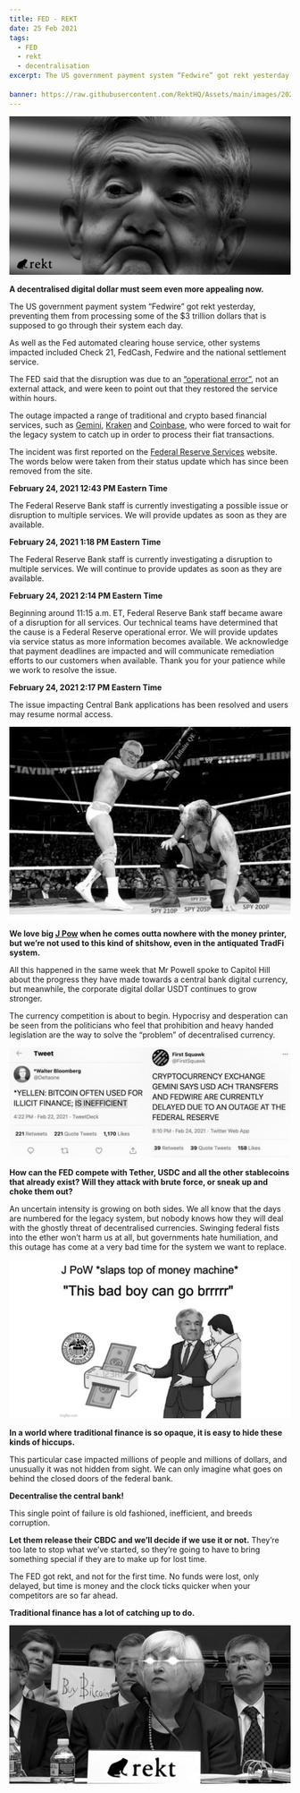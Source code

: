 ```yaml
---
title: FED - REKT
date: 25 Feb 2021
tags:
  - FED
  - rekt
  - decentralisation
excerpt: The US government payment system “Fedwire” got rekt yesterday, preventing them from processing some of the $3 trillion dollars that is supposed to go through their system each day. Decentralise the central bank. Give us a CBDC and we'll decide if we use it or not. 

banner: https://raw.githubusercontent.com/RektHQ/Assets/main/images/2021/02/fed-rekt-header.png
---
```

![](https://raw.githubusercontent.com/RektHQ/Assets/main/images/2021/02/fed-rekt-header.png)

**A decentralised digital dollar must seem even more appealing now.**

The US government payment system “Fedwire” got rekt yesterday, preventing them from processing some of the $3 trillion dollars that is supposed to go through their system each day.

As well as the Fed automated clearing house service, other systems impacted included Check 21, FedCash, Fedwire and the national settlement service.

The FED said that the disruption was due to an [“operational error”](https://apnews.com/article/financial-services-charlotte-f53f2e7289fd21cd9b60be53b09a2359), not an external attack, and were keen to point out that they restored the service within hours. 

The outage impacted a range of traditional and crypto based financial services, such as [Gemini](https://status.gemini.com/incidents/z2171r1hd8y8), [Kraken](https://status.kraken.com/incidents/2c8706yyj7fg) and [Coinbase](https://status.coinbase.com/incidents/9r8yyy1xr6yn), who were forced to wait for the legacy system to catch up in order to process their fiat transactions.

The incident was first reported on the [Federal Reserve Services](https://frbservices.org) website. The words below were taken from their status update which has since been removed from the site.

**February 24, 2021 12:43 PM Eastern Time**

The Federal Reserve Bank staff is currently investigating a possible issue or disruption to multiple services. We will provide updates as soon as they are available.

**February 24, 2021 1:18 PM Eastern Time**

The Federal Reserve Bank staff is currently investigating a disruption to multiple services. We will continue to provide updates as soon as they are available.

**February 24, 2021 2:14 PM Eastern Time**

Beginning around 11:15 a.m. ET, Federal Reserve Bank staff became aware of a disruption for all services.  Our technical teams have determined that the cause is a Federal Reserve operational error.  We will provide updates via service status as more information becomes available.  We acknowledge that payment deadlines are impacted and will communicate remediation efforts to our customers when available.  Thank you for your patience while we work to resolve the issue. 

**February 24, 2021 2:17 PM Eastern Time**

The issue impacting Central Bank applications has been resolved and users may resume normal access.

![](https://raw.githubusercontent.com/RektHQ/Assets/main/images/2021/02/fed1-big-jpow.png)

**We love big [J Pow](https://www.youtube.com/watch?v=jk1eU_zlf3s) when he comes outta nowhere with the money printer, but we’re not used to this kind of shitshow, even in the antiquated TradFi system.** 

All this happened in the same week  that Mr Powell spoke to Capitol Hill about the progress they have made towards a central bank digital currency, but meanwhile, the corporate digital dollar USDT continues to grow stronger. 

The currency competition is about to begin. Hypocrisy and desperation can be seen from the politicians who feel that prohibition and heavy handed legislation are the way to solve the “problem” of decentralised currency.

![](https://raw.githubusercontent.com/RektHQ/Assets/main/images/2021/02/fed2-inefficient-tweet.png)

**How can the FED compete with Tether, USDC and all the other stablecoins that already exist? Will they attack with brute force, or sneak up and choke them out?**

An uncertain intensity is growing on both sides. We all know that the days are numbered for the legacy system, but nobody knows how they will deal with the ghostly threat of decentralised currencies. 
Swinging federal fists into the ether won’t harm us at all, but governments hate humiliation, and this outage has come at a very bad time for the system we want to replace.

![](https://raw.githubusercontent.com/RektHQ/Assets/main/images/2021/02/fed3-jpowmeme3.png)

**In a world where traditional finance is so opaque, it is easy to hide these kinds of hiccups.** 

This particular case impacted millions of people and millions of dollars, and unusually it was not hidden from sight. We can only imagine what goes on behind the closed doors of the federal bank. 

**Decentralise the central bank!**  

This single point of failure is old fashioned, inefficient, and breeds corruption. 

**Let them release their CBDC and we’ll decide if we use it or not.**  They’re too late to stop what we’ve started, so they’re going to have to bring something special if they are to make up for lost time.

The FED got rekt, and not for the first time. No funds were lost, only delayed, but time is money and the clock ticks quicker when your competitors are so far ahead. 

**Traditional finance has a lot of catching up to do.** 

![](https://raw.githubusercontent.com/RektHQ/Assets/main/images/2021/02/fed4-yellen.png)
